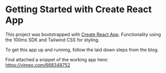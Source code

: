 # Getting Started with Create React App

This project was bootstrapped with [Create React App](https://github.com/facebook/create-react-app).
Functionality using the 100ms SDK and Tailwind CSS for styling.

To get this app up and running, follow the laid down steps from the blog.

Find attached a snippet of the working app here: https://vimeo.com/668348752